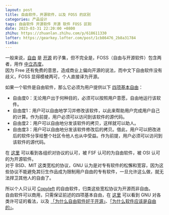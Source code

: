 ```yaml
---
layout: post
title: 自由软件，开源软件，以及 FOSS 的区别
categories: 产品设计
tags: 自由软件 开源软件 开源 软件 FOSS 区别
date: 2023-03-31 22:20:00 +0800
zhihu: https://zhuanlan.zhihu.com/p/618611330
lofter: https://gearkey.lofter.com/post/1cb86476_2b8a31784
tieba: 
---
```


一般来说，[自由](https://zh.wikipedia.org/wiki/%E8%87%AA%E7%94%B1%E8%BD%AF%E4%BB%B6) 是 [开源](https://zh.wikipedia.org/wiki/%E5%BC%80%E6%BA%90%E8%BD%AF%E4%BB%B6) 的子集，但不完全是，FOSS（自由与开源软件）包含两者，用作 [中立态度](https://www.gnu.org/philosophy/floss-and-foss.html)。  
因为 Free 还有免费的意思，造成商业上偏向开源的说法，而中文下自由软件没有歧义，FOSS 显得模棱两可，个人直接译为开源。

如果一个软件是自由软件，那么它必须为用户提供以下 [四项基本自由](https://www.gnu.org/philosophy/free-sw.zh-cn.html#four-freedoms)：

+ 自由度0：无论用户出于何种目的，必须可以按照用户意愿，自由地运行该软件。
+ 自由度1：用户可以自由地学习并修改该软件，以此来帮助用户完成用户自己的计算。作为前提，用户必须可以访问到该软件的源代码。
+ 自由度2：用户可以自由地分发该软件的拷贝，这样就可以助人。
+ 自由度3：用户可以自由地分发该软件修改后的拷贝。借此，用户可以把改进后的软件分享给整个社区令他人也从中受益。作为前提，用户必须可以访问到该软件的源代码。

在 [这里](https://zh.wikipedia.org/wiki/%E8%87%AA%E7%94%B1%E5%8F%8A%E9%96%8B%E6%94%BE%E5%8E%9F%E5%A7%8B%E7%A2%BC%E8%BB%9F%E9%AB%94%E8%A8%B1%E5%8F%AF%E8%AD%89%E6%AF%94%E8%BC%83) 可以看到各组织对协议的认可，被 FSF 认可的为自由软件，被 OSI 认可的为开源软件。  
对于 BSD、MIT 这类宽松的协议，GNU 认为是对专有软件的松懈和宽容，因为这些协议不能避免其衍生作品成为限制用户自由的专有软件，一旦允许这么做，就无法捍卫其他人的自由了。

所以个人只认可 [Copyleft](https://www.gnu.org/licenses/copyleft.html) 的自由软件，归类这些宽松协议为开源而非自由。  
自由软件可以商用，只需保证前述的四项基本自由，在 [这里](https://www.gnu.org/licenses/license-list.html#NonFreeSoftwareLicenses) 可以看到 GNU 对各类许可证的看法，以及 [「为什么自由软件好于开源」](https://www.gnu.org/philosophy/free-software-for-freedom.zh-cn.html)、[「为什么软件应该是自由的」](https://www.gnu.org/philosophy/shouldbefree.zh-cn.html)。